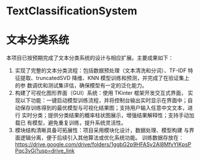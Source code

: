 # TextClassificationSystem
# 文本分类系统
本项目已按预期完成了文本分类系统的设计与相应扩展。主要成果如下：
1. 实现了完整的文本分类流程：包括数据预处理（文本清洗和分词）、TF-IDF
特征提取、truncatedSVD 降维、KNN 模型训练和预测，并完成了在验证集上的参
数调优和测试集评估，确保模型有一定的泛化能力。
2. 构建了可视化图形界面（GUI）系统：使用 TKinter 框架开发交互式界面，
实现以下功能：一键启动模型训练流程，并将控制台输出实时显示在界面中；自
动保存训练得到的最优模型与可视化结果图；支持用户输入任意中文文本，进行
实时分类；提供分类结果的概率柱状图展示，增强结果解释性；支持手动加载已
有模型，避免重复训练，提升系统灵活性。
3. 模块结构清晰具备可拓展性：项目采用模块化设计，数据处理、模型构建
与界面逻辑分离，便于后续引入其他算法或优化系统功能。
训练数据存放在：
https://drive.google.com/drive/folders/1ggbG2p9HFASy2Al8MfvYIKpsPPqc3vGj?usp=drive_link
